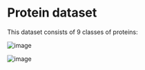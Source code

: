 # Protein dataset
This dataset consists of 9 classes of proteins:

![image](https://user-images.githubusercontent.com/81724607/125099463-9de6c000-e10a-11eb-8225-8c18c205f4fe.png)

![image](https://user-images.githubusercontent.com/81724607/125099564-b951cb00-e10a-11eb-82e9-4843d7875ed6.png)
